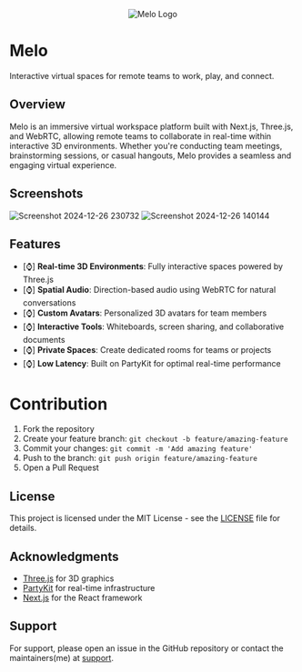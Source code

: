 <p align="center">
  <img src="https://github.com/user-attachments/assets/270b6acf-3ab2-4406-ae04-5dfc52a299e0" alt="Melo Logo" />
</p>

# Melo

Interactive virtual spaces for remote teams to work, play, and connect.

## Overview

Melo is an immersive virtual workspace platform built with Next.js, Three.js, and WebRTC, allowing remote teams to collaborate in real-time within interactive 3D environments. Whether you're conducting team meetings, brainstorming sessions, or casual hangouts, Melo provides a seamless and engaging virtual experience.

## Screenshots
![Screenshot 2024-12-26 230732](https://github.com/user-attachments/assets/87166bd7-f04e-48cf-8a48-c2f194b88740)
![Screenshot 2024-12-26 140144](https://github.com/user-attachments/assets/3b79cc33-9373-4130-8cfa-9877a4f7c337)


## Features

- [⌚] **Real-time 3D Environments**: Fully interactive spaces powered by Three.js
- [⌚] **Spatial Audio**: Direction-based audio using WebRTC for natural conversations
- [⌚] **Custom Avatars**: Personalized 3D avatars for team members
- [⌚] **Interactive Tools**: Whiteboards, screen sharing, and collaborative documents
- [⌚] **Private Spaces**: Create dedicated rooms for teams or projects
- [⌚] **Low Latency**: Built on PartyKit for optimal real-time performance

# Contribution

1. Fork the repository
2. Create your feature branch: `git checkout -b feature/amazing-feature`
3. Commit your changes: `git commit -m 'Add amazing feature'`
4. Push to the branch: `git push origin feature/amazing-feature`
5. Open a Pull Request

## License

This project is licensed under the MIT License - see the [LICENSE](LICENSE) file for details.

## Acknowledgments

- [Three.js](https://threejs.org/) for 3D graphics
- [PartyKit](https://partykit.io) for real-time infrastructure
- [Next.js](https://nextjs.org/) for the React framework

## Support

For support, please open an issue in the GitHub repository or contact the maintainers(me) at [support](mailto:saphalpdyl@gmail.com).
